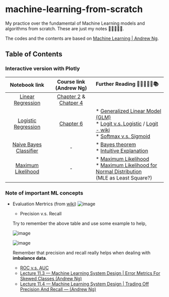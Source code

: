 # machine-learning-from-scratch
My practice over the fundamental of Machine Learning models and algorithms from scratch. These are just my notes 🚀🚀🚀🚀🚀.

The codes and the contents are based on [Machine Learning | Andrew Ng](https://www.youtube.com/playlist?list=PLLssT5z_DsK-h9vYZkQkYNWcItqhlRJLN).

## Table of Contents
### Interactive version with Plotly

| Notebook link | Course link (Andrew Ng) | Further Reading :notebook_with_decorative_cover::closed_book::green_book::orange_book::notebook::books: |
| :---: | :---: | :---- |
| [Linear Regression](https://hellochick.github.io/notebooks/LinearRegression.html) | [Chapter 2](https://www.youtube.com/watch?v=kHwlB_j7Hkc&list=PLLssT5z_DsK-h9vYZkQkYNWcItqhlRJLN&index=4&ab_channel=ArtificialIntelligence-AllinOne) & [Chatper 4](https://www.youtube.com/watch?v=Q4GNLhRtZNc&list=PLLssT5z_DsK-h9vYZkQkYNWcItqhlRJLN&index=18&ab_channel=ArtificialIntelligence-AllinOne) |  |
| [Logistic Regression](https://hellochick.github.io/notebooks/LogisticRegression.html) | [Chapter 6](https://www.youtube.com/watch?v=-la3q9d7AKQ&list=PLLssT5z_DsK-h9vYZkQkYNWcItqhlRJLN&index=32&ab_channel=ArtificialIntelligence-AllinOne) | * [Generalized Linear Model (GLM)](https://towardsdatascience.com/generalized-linear-models-9cbf848bb8ab) <br> * [Logit v.s. Logistic](https://www.geo.fu-berlin.de/en/v/soga/Basics-of-statistics/Logistic-Regression/The-Logit-Function/index.html) / [Logit - wiki](https://en.wikipedia.org/wiki/Logit) <br> * [Softmax v.s. Sigmoid](https://stats.stackexchange.com/questions/233658/softmax-vs-sigmoid-function-in-logistic-classifier) |
| [Naive Bayes Classifier]() |  -  | * [Bayes theorem](https://www.youtube.com/watch?v=HZGCoVF3YvM) <br> * [Intuitive Explanation](https://betterexplained.com/articles/an-intuitive-and-short-explanation-of-bayes-theorem/) |
| [Maximum Likelihood]() |  -  | * [Maximum Likelihood](https://youtu.be/XepXtl9YKwc) <br> * [Maximum Likelihood for Normal Distribution](https://youtu.be/Dn6b9fCIUpM) <br> (MLE as Least Square?) |

### Note of important ML concepts
* Evaluation Mertrics (from [wiki](https://en.wikipedia.org/wiki/Precision_and_recall))
![image](https://user-images.githubusercontent.com/18046598/126877136-151d6d2f-40df-400b-aaa7-698727096f2b.png)

  - Precision v.s. Recall 
  
  Try to remember the above table and use some example to help,

  ![image](https://user-images.githubusercontent.com/18046598/127457887-32bb9190-0d72-4bb6-8cf8-ef33bd872c9b.png)
  
  ![image](https://user-images.githubusercontent.com/18046598/127458110-bacb4bc1-184c-4bab-b621-9340aaf8ff7b.png)
  
  Remember that precision and recall really helps when dealing with **imbalance data**.
  - [ROC v.s. AUC](https://www.youtube.com/watch?v=4jRBRDbJemM)
  - [Lecture 11.3 — Machine Learning System Design | Error Metrics For Skewed Classes (Andrew Ng)](https://www.youtube.com/watch?v=wGw6R8Abcu)
  - [Lecture 11.4 — Machine Learning System Design | Trading Off Precision And Recall — (Andrew Ng)](https://youtu.be/W5meQnGACGo)

